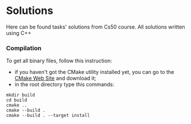 # Solutions
Here can be found tasks' solutions from Cs50 course.
All solutions written using C++

### Compilation
To get all binary files, follow this instruction:
- if you haven't got the CMake utility installed yet, you can go to the [CMake Web Site](cmake.org) and download it;
- in the root directory type this commands:
```shell
mkdir build
cd build
cmake ..
cmake --build .
cmake --build . --target install
```

